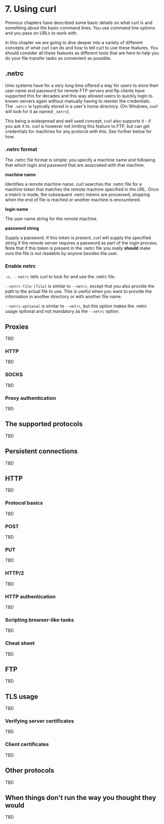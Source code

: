 # 7. Using curl

Previous chapters have described some basic details on what curl is and
something about the basic command lines. You use command line options and you
pass on URLs to work with.

In this chapter we are going to dive deeper into a variety of different
concepts of what curl can do and how to tell curl to use these features. You
should consider all these features as different tools that are here to help
you do your file transfer tasks as convenient as possible.

## .netrc

Unix systems have for a very long time offered a way for users to store their
user name and password for remote FTP servers and ftp clients have supported
this for decades and this way allowed users to quickly login to known servers
again without manually having to reenter the credentials. The `.netrc` is
typically stored in a user's home directory. (On Windows, curl will look for
it as named `_netrc`).

This being a widespread and well used concept, curl also supports it - if you
ask it to. curl is however not limiting this feature to FTP, but can get
credentials for machines for any protocol with this. See further below for
how.

### .netrc format

The .netrc file format is simple: you specify a machine name and following
that which login and password that are associated with that machine.

**machine name**

Identifies a remote machine name.  curl searches the .netrc file for a machine
token that matches the remote machine specified in the URL.  Once a match is
made, the subsequent .netrc tokens are processed, stopping when the end of
file is reached or another machine is encountered.

**login name**

The user name string for the remote machine.

**password string**

Supply a password.  If this token is present, curl will supply the specified
string if the remote server requires a password as part of the login process.
Note that if this token is present in the .netrc file you really **should**
make sure the file is not readable by anyone besides the user.

### Enable netrc

`-n, --netrc` tells curl to look for and use the .netrc file.

`--netrc-file [file]` is similar to `--netrc`, except that you also provide
the path to the actual file to use. This is useful when you want to provide
the information in another directory or with another file name.

`--netrc-optional` is similar to `--netrc`, but this option makes the .netrc
usage optional and not mandatory as the `--netrc` option.

## Proxies

TBD

### HTTP

TBD

### SOCKS

TBD

### Proxy authentication

TBD

## The supported protocols

TBD

## Persistent connections

TBD

## HTTP

TBD

### Protocol basics
 
TBD

### POST

TBD

### PUT

TBD

### HTTP/2

TBD

### HTTP authentication

TBD

### Scripting browser-like tasks

TBD

### Cheat sheet

TBD

## FTP

TBD

## TLS usage

TBD

### Verifying server certificates

TBD

### Client certificates

TBD

## Other protocols

TBD

## When things don't run the way you thought they would

TBD
